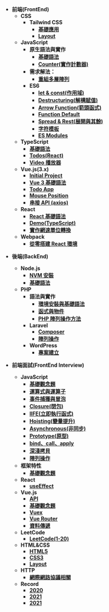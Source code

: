 - **前端(FrontEnd)**
  - **CSS**
    - **Tailwind CSS**
      - [**基礎應用**](FrontEnd/CSS/TailwindCSS/basic.md)
      - [**Layout**](FrontEnd/CSS/TailwindCSS/layout.md)
  - **JavaScript**
    - **原生語法與實作**
      - [**基礎語法**](FrontEnd/JavaScript/Vanilla/grammar.md)
      - [**Counter(實作計數器)**](FrontEnd/JavaScript/Vanilla/counter.md)
    - **需求解法：**
      - [**重組多層陣列**](FrontEnd/JavaScript/Solution/array-operating.md)
    - **ES6**
      - [**let & const(作用域)**](FrontEnd/JavaScript/ES6/let-const.md)
      - [**Destructuring(解構賦值)**](FrontEnd/JavaScript/ES6/destructuring.md)
      - [**Arrow Function(箭頭函式)**](FrontEnd/JavaScript/ES6/arrow-function.md)
      - [**Function Default**](FrontEnd/JavaScript/ES6/function-default.md)
      - [**Spread & Rest(展開與其餘)**](FrontEnd/JavaScript/ES6/spread-rest.md)
      - [**字符模板**](FrontEnd/JavaScript/ES6/template-strings.md)
      - [**ES Modules**](FrontEnd/JavaScript/ES6/es-modules.md)
  - **TypeScript**
    - [**基礎語法**](FrontEnd/TypeScript/grammar.md)
    - [**Todos(React)**](FrontEnd/TypeScript/todos.md)
    - [**Video 播放器**](FrontEnd/TypeScript/video.md)
  - **Vue.js(3.x)**
    - [**Initial Project**](FrontEnd/Vue.js/3.x/initial.md)
    - [**Vue 3 基礎語法**](FrontEnd/Vue.js/3.x/grammar.md)
    - [**Todo App**](FrontEnd/Vue.js/3.x/todo.md)
    - [**Mouse Position**](FrontEnd/Vue.js/3.x/mouse-position.md)
    - [**串接 API (axios)**](FrontEnd/Vue.js/3.x/dog-api.md)
  - **React**
    - [**React 基礎語法**](FrontEnd/React/grammar.md)
    - [**Demo(TypeScript)**](FrontEnd/React/react-ts-demo.md)
    - [**實作網速單位轉換**](FrontEnd/React/speed.md)
  - **Webpack**
    - [**從零搭建 React 環境**](FrontEnd/Webpack/React/init.md)

<!-- *** -->

- **後端(BackEnd)**

  - **Node.js**
    - [**NVM 安裝**](BackEnd/Node.js/Vanilla/nvm.md)
    - [**基礎語法**](BackEnd/Node.js/Vanilla/grammar.md)
  - **PHP**
    - **語法與實作**
      - [**環境安裝與基礎語法**](BackEnd/PHP/Vanilla/grammar.md)
      - [**函式與物件**](BackEnd/PHP/Vanilla/function-object.md)
      - [**PHP 陣列操作方法**](BackEnd/PHP/Vanilla/array-operating.md)
    - **Laravel**
      - [**Composer**](BackEnd/PHP/Laravel/composer.md)
      - [**陣列操作**](BackEnd/PHP/Laravel/operating.md)
    - **WordPress**
      - [**專案建立**](BackEnd/PHP/WordPress/init-project.md)

- **前端面試(FrontEnd Interview)**

  - **JavaScript**
    - [**基礎觀念題**](FrontEnd-Interview/JavaScript/basic.md)
    - [**運算式與運算子**](FrontEnd-Interview/JavaScript/count.md)
    - [**事件捕獲與冒泡**](FrontEnd-Interview/JavaScript/event.md)
    - [**Closure(閉包)**](FrontEnd-Interview/JavaScript/closure.md)
    - [**IIFE(立即執行函式)**](FrontEnd-Interview/JavaScript/IIFE.md)
    - [**Hoisting(變量提升)**](FrontEnd-Interview/JavaScript/hoisting.md)
    - [**Asynchronous(非同步)**](FrontEnd-Interview/JavaScript/async.md)
    - [**Prototype(原型)**](FrontEnd-Interview/JavaScript/prototype.md)
    - [**bind、call、apply**](FrontEnd-Interview/JavaScript/bind-call-apply.md)
    - [**深淺拷貝**](FrontEnd-Interview/JavaScript/copy.md)
    - [**陣列操作**](FrontEnd-Interview/JavaScript/array.md)
  - **框架特性**
    - [**基礎觀念題**](FrontEnd-Interview/Framework/concept.md)
  - **React**
    - [**useEffect**](FrontEnd-Interview/React/useEffect.md)
  - **Vue.js**
    - [**API**](FrontEnd-Interview/Vue.js/api.md)
    - [**基礎觀念題**](FrontEnd-Interview/Vue.js/concept.md)
    - [**Vuex**](FrontEnd-Interview/Vue.js/vuex.md)
    - [**Vue Router**](FrontEnd-Interview/Vue.js/vue-router.md)
    - [**資料傳遞**](FrontEnd-Interview/Vue.js/props.md)
  - **LeetCode**
    - [**LeetCode(1-20)**](FrontEnd-Interview/LeetCode/1-20.md)
  - **HTML&CSS**
    - [**HTML5**](FrontEnd-Interview/HTML&CSS/html5.md)
    - [**CSS3**](FrontEnd-Interview/HTML&CSS/css3.md)
    - [**Layout**](FrontEnd-Interview/HTML&CSS/layout.md)
  - **HTTP**
    - [**網際網路協議相關**](FrontEnd-Interview/HTTP/http.md)
  - **Record**
    - [**2020**](FrontEnd-Interview/Feedback/2020-11.md)
    - [**2021**](FrontEnd-Interview/Feedback/2021-04.md)
    - [**2021**](FrontEnd-Interview/Feedback/2021-04-II.md)
    <!-- - **Webpack** -->

<!-- *** -->
<!-- - **資料庫(Database)**
  - **MySQL**
    - **語法與實作**
      - [**環境安裝**](Database/MySQL/install.md) -->

<!-- 計算機概論 -->
<!-- - **Computer**
  - **概論**
    - [**認識 WWW**](Computer/www.md) -->
